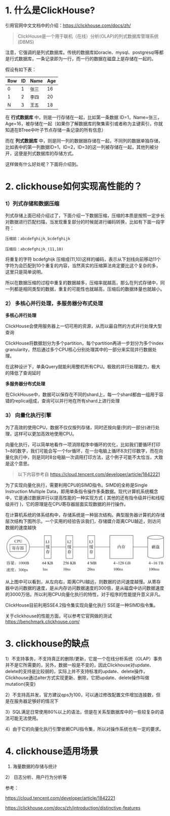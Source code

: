 # 1. 什么是ClickHouse?

引用官网中文文档中的介绍：https://clickhouse.com/docs/zh/

> ClickHouse是一个用于联机（在线）分析(OLAP)的列式数据库管理系统(DBMS)

注意，它强调的是列式数据库。传统的数据库如oracle、mysql、postgresql等都是行式数据库，一条记录即为一行，而一行的数据在磁盘上是存储在一起的。

假设有如下表：

| Row | ID | Name | Age |
|----|----|------|-----|
| 0 | 1  | 张三   | 16  |
| 1 | 2  | 李四   | 20  |
| N | 3  | 王五   | 18  |

 在 **行式数据库** 中，则是一行存储在一起，比如第一条数据 ID=1，Name=张三，Age=16，被存储在一起（如果你了解数据库的聚集索引或者称为主键索引，你就知道在BTree中叶子节点存储一条记录的所有信息）

而在 **列式数据库** 中，则是同一列的数据据存储在一起，不同列的数据单独存储，比如表中的第一列数据ID=1，ID=2，ID=3的这一列被存储在一起，其他列被分开，这便是列式数据库的存储方式。

这样做有什么好处呢？下面将介绍到。

# 2. clickhouse如何实现高性能的？

### 1）列式存储和数据压缩 

列式存储上面已经介绍过了，下面介绍一下数据压缩，压缩的本质是按照一定步长对数据进行匹配扫描，当发现重复部分的时候就进行编码转换，比如有下面一段字符：


```
压缩前：abcdefghijk_bcdefghijk

压缩后：abcdefghijk_(11,10)

```
将重复的字符 bcdefghijk 压缩成(11,10)这样的编码，表示从下划线向前移动11个字符为会匹配到10个重复的内容，当然真实的压缩算法肯定要比这个复杂的多，这里只是简单说明。

所以在数据压缩的过程中重复的数据越多，压缩率就越高，那么在列式存储中，同一列都是相同类型的数据，重复的可能性也就越高，压缩后的数据体量也就越小。

### 2） 多核心并行处理，多服务器分布式处理

 **多核心并行处理** 

ClickHouse会使用服务器上一切可用的资源，从而以最自然的方式并行处理大型查询

ClickHouse将数据划分为多个partition，每个partition再进一步划分为多个index granularity，然后通过多个CPU核心分别处理其中的一部分来实现并行数据处理。

在这种设计下，单条Query就能利用整机所有CPU。极致的并行处理能力，极大的降低了查询延时

 **多服务器分布式处理** 

在ClickHouse中，数据可以保存在不同的shard上，每一个shard都由一组用于容错的replica组成，查询可以并行地在所有shard上进行处理


### 3） 向量化执行引擎

为了高效的使用CPU，数据不仅仅按列存储，同时还按向量(列的一部分)进行处理，这样可以更加高效地使用CPU。

向量化执行，可以简单地看作一项消除程序中循环的优化，比如我们要循环打印1~8的数字，我们可能会写一个for循环，在一台电脑上循环8次打印数字，而在向量化执行中，则是同时8台电脑一次调用打印方法，这个例子可能不太恰当，大致是这个意思。

> 以下内容参考自 https://cloud.tencent.com/developer/article/1842221  

为了实现向量化执行，需要利用CPU的SIMD指令。SIMD的全称是Single Instruction Multiple Data，即用单条指令操作多条数据。现代计算机系统概念中，它是通过数据并行以提高性能的一种实现方式 ( 其他的还有指令级并行和线程级并行 )，它的原理是在CPU寄存器层面实现数据的并行操作。

在计算机系统的体系结构中，存储系统是一种层次结构。典型服务器计算机的存储层次结构下图所示。一个实用的经验告诉我们，存储媒介距离CPU越近，则访问数据的速度越快

![输入图片说明](cpu.png)

从上图中可以看到，从左向右，距离CPU越远，则数据的访问速度越慢。从寄存器中访问数据的速度，是从内存访问数据速度的300倍，是从磁盘中访问数据速度的3000万倍。所以利用CPU向量化执行的特性，对于程序的性能提升意义非凡。

ClickHouse目前利用SSE4.2指令集实现向量化执行 SSE是一种SIMD指令集。

关于clickhouse的性能方面，可以参考它官网做的测试 https://benchmark.clickhouse.com/ 


# 3. clickhouse的缺点

1）不支持事务，不支持真正的删除/更新，它是一个在线分析系统（OLAP）事务并不是它所需要的，另外，数据一般是不变的，因此Clickhouse对update、delete的支持是比较弱的，实际上并不支持标准的update、delete操作，Clickhouse通过alter方式实现更新、删除，它把update、delete操作叫做mutation(突变)

2）不支持高并发，官方建议qps为100，可以通过修改配置文件增加连接数，但是在服务器足够好的情况下

3）SQL满足日常使用80%以上的语法，但是在关系型数据库中的一些较复杂的语法可能无法使用。

4）由于它的向量化执行引擎依赖CPU指令集，所以对操作系统也有一定的要求。


# 4. clickhouse适用场景

1) 海量数据的存储与统计

2） 日志分析、用户行为分析等


参考：

https://cloud.tencent.com/developer/article/1842221

https://clickhouse.com/docs/zh/introduction/distinctive-features

